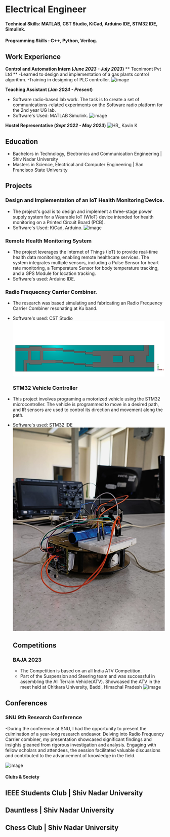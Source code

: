 # Electrical Engineer

#### Technical Skills: MATLAB, CST Studio, KiCad, Arduino IDE, STM32 IDE, Simulink.
#### Programming Skills : C++, Python, Verilog.

## Work Experience
**Control and Automation Intern (_June 2023 - July 2023_)**
** Tecnimont Pvt Ltd **
-Learned to design and implementation of a gas plants control algorithm. 
-Training in designing of PLC controller.
![image](https://github.com/user-attachments/assets/f03cb571-d551-4ec5-9cd0-24a2da09a1b4)


**Teaching Assistant (_Jan 2024 - Present_)**
- Software radio-based lab work. The task is to create a set of communications-related experiments on the Software radio platform for the 2nd year UG lab.
- Software's Used: MATLAB Simulink.
![image](https://github.com/user-attachments/assets/0a7bca80-1042-4dbf-bf1a-a1c7f6da0c06)

**Hostel Representative (_Sept 2022 - May 2023_)**
![HR_ Kavin K](https://github.com/user-attachments/assets/154b9691-032f-4a01-bde2-9d976dc6d7c6)

## Education
- Bachelors in Technology, Electronics and Communication Engineering | Shiv Nadar University 
- Masters in Science, Electrical and Computer Engineering | San Francisco State University

## Projects
### Design and Implementation of an IoT Health Monitoring Device.
- The project's goal is to design and implement a three-stage power supply system for a Wearable IoT (WIoT) device intended for health monitoring on a Printed Circuit Board (PCB).
- Software's Used: KiCad, Arduino.
  ![image](https://github.com/user-attachments/assets/4d373648-dc25-41c3-848d-2f2d6b6bf4f2)

  
### Remote Health Monitoring System
- The project leverages the Internet of Things (IoT) to provide real-time health data monitoring, enabling remote healthcare services. The system integrates multiple sensors, including a Pulse Sensor for heart rate monitoring, a Temperature Sensor for body temperature tracking, and a GPS Module for location tracking.
- Software's used: Arduino IDE.
    
### Radio Frequecncy Carrier Combiner.
- The research was based simulating and fabricating an Radio Frequency Carrier Combiner resonating at Ku band.
- Software's used: CST Studio
  ![RF](Storages/Images/Combined.png)
  ### STM32 Vehicle Controller
- This project involves programing a motorized vehicle using the STM32 microcontroller. The vehicle is programmed to move in a desired path, and IR sensors are used to control its direction and movement along the path. 
- Software's used: STM32 IDE
  ![STM32](Storages/Images/STM32.jpg)


  ## Competitions
  ### BAJA 2023
  - The Competition is based on an all India ATV Competition.
  - Part of the Suspension and Steering team and was successful in assembling the All Terrain Vehicle(ATV). Showcased the ATV in the meet held at Chitkara University, Baddi, Himachal Pradesh
![image](https://github.com/user-attachments/assets/40005957-164e-489b-a452-4cdbf7e73b84)


## Conferences
### SNU 9th Research Conference
-During the conference at SNU, I had the opportunity to present the culmination of a year-long research endeavor. Delving into Radio Frequency Carrier combiner, my presentation showcased significant findings and insights gleaned from rigorous investigation and analysis. Engaging with fellow scholars and attendees, the session facilitated valuable discussions and contributed to the advancement of knowledge in the field.

![image](https://github.com/user-attachments/assets/903a1a23-9a60-454f-b81f-13e2e16b55a5)



 #### Clubs & Society
  ## IEEE Students Club | Shiv Nadar University
  ## Dauntless | Shiv Nadar University
  ## Chess Club | Shiv Nadar University
    

